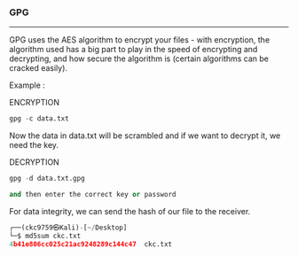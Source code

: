 ### GPG

---

GPG uses the AES algorithm to encrypt your files - with encryption, the algorithm used has a big part to play in the speed of encrypting and decrypting, and how secure the algorithm is (certain algorithms can be cracked easily).

Example :

ENCRYPTION 

```py
gpg -c data.txt 
```

Now the data in data.txt will be scrambled and if we want to decrypt it, we need the key.

DECRYPTION
```py
gpg -d data.txt.gpg

and then enter the correct key or password
```

For data integrity, we can send the hash of our file to the receiver.

```py
┌──(ckc9759㉿Kali)-[~/Desktop]
└─$ md5sum ckc.txt
4b41e806cc025c21ac9248289c144c47  ckc.txt
```



